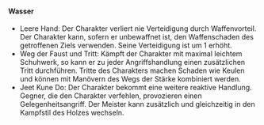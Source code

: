 #### Wasser

* Leere Hand: Der Charakter verliert nie Verteidigung durch Waffenvorteil. Der Charakter kann, sofern er unbewaffnet
ist, den Waffenschaden des getroffenen Ziels verwenden. Seine Verteidigung ist um 1 erhöht.
* Weg der Faust und Tritt: Kämpft der Charakter mit maximal leichtem Schuhwerk, so kann er zu jeder Angriffshandlung
einen zusätzlichen Tritt durchführen. Tritte des Charakters machen Schaden wie Keulen und können mit Manövern des
Wegs der Stärke kombiniert werden.
* Jeet Kune Do: Der Charakter bekommt eine weitere reaktive Handlung. Gegner, die den Charakter verfehlen, provozieren
einen Gelegenheitsangriff. Der Meister kann zusätzlich und gleichzeitig in den Kampfstil des Holzes wechseln.
